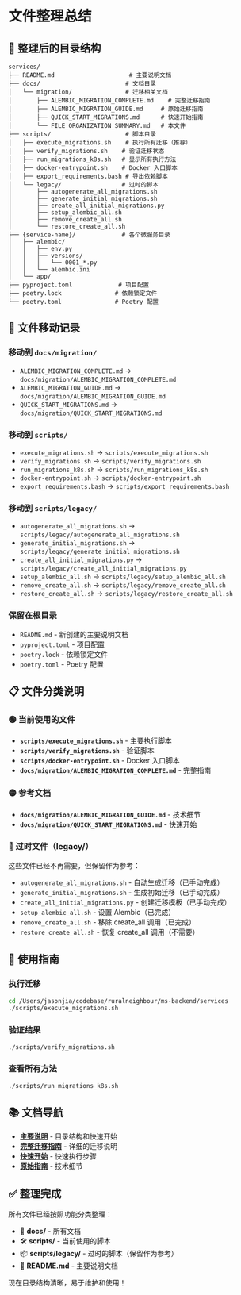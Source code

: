 # 文件整理总结

## 📁 整理后的目录结构

```
services/
├── README.md                     # 主要说明文档
├── docs/                        # 文档目录
│   └── migration/               # 迁移相关文档
│       ├── ALEMBIC_MIGRATION_COMPLETE.md    # 完整迁移指南
│       ├── ALEMBIC_MIGRATION_GUIDE.md     # 原始迁移指南
│       ├── QUICK_START_MIGRATIONS.md      # 快速开始指南
│       └── FILE_ORGANIZATION_SUMMARY.md   # 本文件
├── scripts/                     # 脚本目录
│   ├── execute_migrations.sh    # 执行所有迁移（推荐）
│   ├── verify_migrations.sh    # 验证迁移状态
│   ├── run_migrations_k8s.sh   # 显示所有执行方法
│   ├── docker-entrypoint.sh    # Docker 入口脚本
│   ├── export_requirements.bash # 导出依赖脚本
│   └── legacy/                 # 过时的脚本
│       ├── autogenerate_all_migrations.sh
│       ├── generate_initial_migrations.sh
│       ├── create_all_initial_migrations.py
│       ├── setup_alembic_all.sh
│       ├── remove_create_all.sh
│       └── restore_create_all.sh
├── {service-name}/             # 各个微服务目录
│   ├── alembic/
│   │   ├── env.py
│   │   ├── versions/
│   │   │   └── 0001_*.py
│   │   └── alembic.ini
│   └── app/
├── pyproject.toml             # 项目配置
├── poetry.lock               # 依赖锁定文件
└── poetry.toml               # Poetry 配置
```

## 🔄 文件移动记录

### 移动到 `docs/migration/`

- `ALEMBIC_MIGRATION_COMPLETE.md` → `docs/migration/ALEMBIC_MIGRATION_COMPLETE.md`
- `ALEMBIC_MIGRATION_GUIDE.md` → `docs/migration/ALEMBIC_MIGRATION_GUIDE.md`
- `QUICK_START_MIGRATIONS.md` → `docs/migration/QUICK_START_MIGRATIONS.md`

### 移动到 `scripts/`

- `execute_migrations.sh` → `scripts/execute_migrations.sh`
- `verify_migrations.sh` → `scripts/verify_migrations.sh`
- `run_migrations_k8s.sh` → `scripts/run_migrations_k8s.sh`
- `docker-entrypoint.sh` → `scripts/docker-entrypoint.sh`
- `export_requirements.bash` → `scripts/export_requirements.bash`

### 移动到 `scripts/legacy/`

- `autogenerate_all_migrations.sh` → `scripts/legacy/autogenerate_all_migrations.sh`
- `generate_initial_migrations.sh` → `scripts/legacy/generate_initial_migrations.sh`
- `create_all_initial_migrations.py` → `scripts/legacy/create_all_initial_migrations.py`
- `setup_alembic_all.sh` → `scripts/legacy/setup_alembic_all.sh`
- `remove_create_all.sh` → `scripts/legacy/remove_create_all.sh`
- `restore_create_all.sh` → `scripts/legacy/restore_create_all.sh`

### 保留在根目录

- `README.md` - 新创建的主要说明文档
- `pyproject.toml` - 项目配置
- `poetry.lock` - 依赖锁定文件
- `poetry.toml` - Poetry 配置

## 📋 文件分类说明

### 🟢 当前使用的文件

- **`scripts/execute_migrations.sh`** - 主要执行脚本
- **`scripts/verify_migrations.sh`** - 验证脚本
- **`scripts/docker-entrypoint.sh`** - Docker 入口脚本
- **`docs/migration/ALEMBIC_MIGRATION_COMPLETE.md`** - 完整指南

### 🟡 参考文档

- **`docs/migration/ALEMBIC_MIGRATION_GUIDE.md`** - 技术细节
- **`docs/migration/QUICK_START_MIGRATIONS.md`** - 快速开始

### 🔴 过时文件（legacy/）

这些文件已经不再需要，但保留作为参考：

- `autogenerate_all_migrations.sh` - 自动生成迁移（已手动完成）
- `generate_initial_migrations.sh` - 生成初始迁移（已手动完成）
- `create_all_initial_migrations.py` - 创建迁移模板（已手动完成）
- `setup_alembic_all.sh` - 设置 Alembic（已完成）
- `remove_create_all.sh` - 移除 create_all 调用（已完成）
- `restore_create_all.sh` - 恢复 create_all 调用（不需要）

## 🚀 使用指南

### 执行迁移

```bash
cd /Users/jasonjia/codebase/ruralneighbour/ms-backend/services
./scripts/execute_migrations.sh
```

### 验证结果

```bash
./scripts/verify_migrations.sh
```

### 查看所有方法

```bash
./scripts/run_migrations_k8s.sh
```

## 📚 文档导航

- **[主要说明](README.md)** - 目录结构和快速开始
- **[完整迁移指南](ALEMBIC_MIGRATION_COMPLETE.md)** - 详细的迁移说明
- **[快速开始](QUICK_START_MIGRATIONS.md)** - 快速执行步骤
- **[原始指南](ALEMBIC_MIGRATION_GUIDE.md)** - 技术细节

## ✅ 整理完成

所有文件已经按照功能分类整理：

- 📁 **docs/** - 所有文档
- 🛠️ **scripts/** - 当前使用的脚本
- 📦 **scripts/legacy/** - 过时的脚本（保留作为参考）
- 📄 **README.md** - 主要说明文档

现在目录结构清晰，易于维护和使用！



